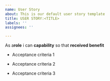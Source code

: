```yaml
---
name: User Story
about: This is our default user story template
title: USER STORY:<TITLE>
labels: ''
assignees: ''

---
```


As a**role** i can **capability** so that **received benefit**

- Acceptance criteria 1

- Acceptance criteria 2

- Acceptance criteria 3
